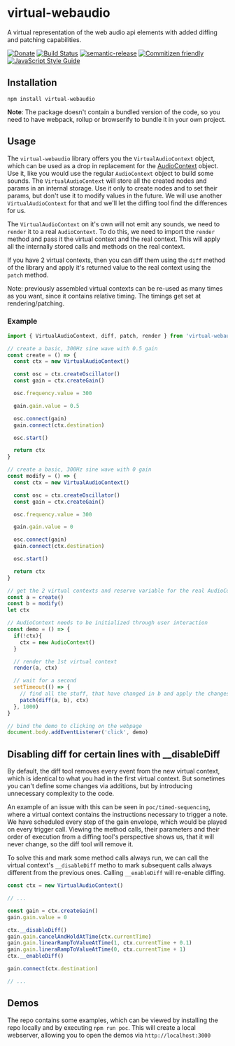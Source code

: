 # virtual-webaudio

A virtual representation of the web audio api elements with added diffing and patching capabilities.

[![Donate](https://img.shields.io/badge/Donate-PayPal-green.svg)](https://www.paypal.com/cgi-bin/webscr?cmd=_s-xclick&hosted_button_id=PXF8ZVL3KPQWE)
[![Build Status](https://travis-ci.org/the-monochord/virtual-webaudio.svg?branch=master)](https://travis-ci.org/the-monochord/virtual-webaudio)
[![semantic-release](https://img.shields.io/badge/%20%20%F0%9F%93%A6%F0%9F%9A%80-semantic--release-e10079.svg)](https://github.com/semantic-release/semantic-release)
[![Commitizen friendly](https://img.shields.io/badge/commitizen-friendly-brightgreen.svg)](http://commitizen.github.io/cz-cli/)
[![JavaScript Style Guide](https://img.shields.io/badge/code_style-standard-brightgreen.svg)](https://standardjs.com)

## Installation

`npm install virtual-webaudio`

**Note**: The package doesn't contain a bundled version of the code, so you need to have webpack, rollup or browserify to bundle it in your own project.

## Usage

The `virtual-webaudio` library offers you the `VirtualAudioContext` object, which can be used as a drop in replacement for the [AudioContext](https://developer.mozilla.org/en-US/docs/Web/API/AudioContext) object. Use it, like you would use the regular `AudioContext` object to build some sounds. The `VirtualAudioContext` will store all the created nodes and params in an internal storage. Use it only to create nodes and to set their params, but don't use it to modify values in the future. We will use another `VirtualAudioContext` for that and we'll let the diffing tool find the differences for us.

The `VirtualAudioContext` on it's own will not emit any sounds, we need to `render` it to a real `AudioContext`. To do this, we need to import the `render` method and pass it the virtual context and the real context. This will apply all the internally stored calls and methods on the real context.

If you have 2 virtual contexts, then you can diff them using the `diff` method of the library and apply it's returned value to the real context using the `patch` method.

Note: previously assembled virtual contexts can be re-used as many times as you want, since it contains relative timing. The timings get set at rendering/patching.

### Example

```javascript
import { VirtualAudioContext, diff, patch, render } from 'virtual-webaudio'

// create a basic, 300Hz sine wave with 0.5 gain
const create = () => {
  const ctx = new VirtualAudioContext()

  const osc = ctx.createOscillator()
  const gain = ctx.createGain()

  osc.frequency.value = 300

  gain.gain.value = 0.5

  osc.connect(gain)
  gain.connect(ctx.destination)

  osc.start()

  return ctx
}

// create a basic, 300Hz sine wave with 0 gain
const modify = () => {
  const ctx = new VirtualAudioContext()

  const osc = ctx.createOscillator()
  const gain = ctx.createGain()

  osc.frequency.value = 300

  gain.gain.value = 0

  osc.connect(gain)
  gain.connect(ctx.destination)

  osc.start()

  return ctx
}

// get the 2 virtual contexts and reserve variable for the real AudioContext
const a = create()
const b = modify()
let ctx

// AudioContext needs to be initialized through user interaction
const demo = () => {
  if(!ctx){
    ctx = new AudioContext()
  }

  // render the 1st virtual context
  render(a, ctx)

  // wait for a second
  setTimeout(() => {
    // find all the stuff, that have changed in b and apply the changes to the real context
    patch(diff(a, b), ctx)
  }, 1000)
}

// bind the demo to clicking on the webpage
document.body.addEventListener('click', demo)
```

## Disabling diff for certain lines with __disableDiff

By default, the diff tool removes every event from the new virtual context, which is identical to what you had in the first virtual context.
But sometimes you can't define some changes via additions, but by introducing unnecessary complexity to the code.

An example of an issue with this can be seen in `poc/timed-sequencing`, where a virtual context contains the instructions necessary to trigger a note.
We have scheduled every step of the gain envelope, which would be played on every trigger call.
Viewing the method calls, their parameters and their order of execution from a diffing tool's perspective shows us, that it will never change, so the diff tool will remove it.

To solve this and mark some method calls always run, we can call the virtual context's `__disableDiff` metho to mark subsequent calls always different from the previous ones. Calling `__enableDiff` will re-enable diffing.

```javascript
const ctx = new VirtualAudioContext()

// ...

const gain = ctx.createGain()
gain.gain.value = 0

ctx.__disableDiff()
gain.gain.cancelAndHoldAtTime(ctx.currentTime)
gain.gain.linearRampToValueAtTime(1, ctx.currentTime + 0.1)
gain.gain.lineraRampToValueAtTime(0, ctx.currentTime + 1)
ctx.__enableDiff()

gain.connect(ctx.destination)

// ...
```

## Demos

The repo contains some examples, which can be viewed by installing the repo locally and by executing `npm run poc`. This will create a local webserver, allowing you to open the demos via `http://localhost:3000`
